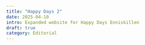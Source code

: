 ```yaml
---
title: "Happy Days 2"
date: 2025-04-10
intro: Expanded website for Happy Days Enniskillen
draft: true
category: Editorial
---
```

